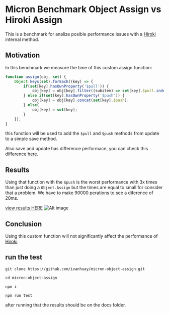 # Micron Benchmark Object Assign vs Hiroki Assign
This is a benchmark for analize posible performance issues with a [Hiroki](https://github.com/ivanhuay/hiroki) internal method.

## Motivation
In this benchmark we measure the time of this custom assign function:

```javascript
function assign(obj, set) {
    Object.keys(set).forEach((key) => {
        if(set[key].hasOwnProperty('$pull')) {
            obj[key] = obj[key].filter((subitem) => set[key].$pull.indexOf(subitem) === -1);
        } else if(set[key].hasOwnProperty('$push')) {
            obj[key] = obj[key].concat(set[key].$push);
        } else{
            obj[key] = set[key];
        }
    });
}
```

this function will be used to add the `$pull` and `$push` methods from update to a simple save method.

Also save and update has difference performace, you can check this difference [here](https://github.com/ivanhuay/micron-mongoose-update-vs-save).

## Results

Using that function with the `$push` is the worst performance with 3x times than just doing a `Object.Assign` but the times are equal to small for consider that a problem. We have to make 90000 perations to see a diference of 20ms.

[view results HERE](https://ivanhuay.github.io/micron-object-assign/)
![Alt image](https://github.com/ivanhuay/micron-object-assign/blob/master/img/results.png?raw=true)

## Conclusion
Using this custom function will not significantly affect the performance of [Hiroki](https://github.com/ivanhuay/hiroki).


## run the test

```
git clone https://github.com/ivanhuay/micron-object-assign.git

cd micron-object-assign

npm i

npm run test
```

after running that the results should be on the docs folder.

